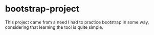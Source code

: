 # bootstrap-project

This project came from a need I had to practice bootstrap in some way, considering that learning the tool is quite simple.
